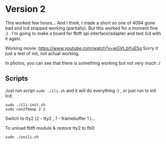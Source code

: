 # Version 2

This worked few hours... And I think, I made a short so one of 4094 gone bad and lcd stopped working (partially). But this worked for a moment fine :) . I'm going to make a board for fbtft spi interface/adapter and test lcd with it again.

Working movie: https://www.youtube.com/watch?v=wGVt_bYuE5g
Sorry it just a test of init, not actual working.

In photos, you can see that there is something working but not very much :/

## Scripts

Just run script ```sudo ./ili.sh``` and it will do everything :) , or just run to init lcd:
```
sudo ./ili-init.sh
sudo con2fbmap 2 1
```
Switch to tty2 (*2* - tty2 , *1* - framebuffer 1 )...

To unload fbtft module & restore tty2 to fb0:
```
sudo ./unili.sh
```
